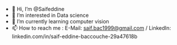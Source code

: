 - 👋 Hi, I’m @Saifeddine
- 👀 I’m interested in Data science
- 🌱 I’m currently learning computer vision
- 📫 How to reach me : E-Mail: saif.bac1999@gmail.com / LinkedIn: linkedin.com/in/saif-eddine-baccouche-29a47618b

<!---
Saifeddine99/Saifeddine99 is a ✨ special ✨ repository because its `README.md` (this file) appears on your GitHub profile.
You can click the Preview link to take a look at your changes.
--->
